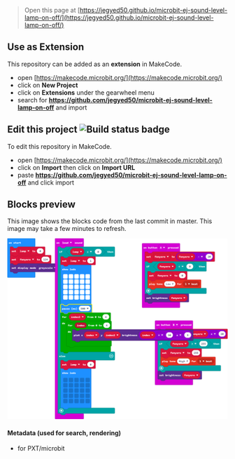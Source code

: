 
> Open this page at [https://jegyed50.github.io/microbit-ej-sound-level-lamp-on-off/](https://jegyed50.github.io/microbit-ej-sound-level-lamp-on-off/)

## Use as Extension

This repository can be added as an **extension** in MakeCode.

* open [https://makecode.microbit.org/](https://makecode.microbit.org/)
* click on **New Project**
* click on **Extensions** under the gearwheel menu
* search for **https://github.com/jegyed50/microbit-ej-sound-level-lamp-on-off** and import

## Edit this project ![Build status badge](https://github.com/jegyed50/microbit-ej-sound-level-lamp-on-off/workflows/MakeCode/badge.svg)

To edit this repository in MakeCode.

* open [https://makecode.microbit.org/](https://makecode.microbit.org/)
* click on **Import** then click on **Import URL**
* paste **https://github.com/jegyed50/microbit-ej-sound-level-lamp-on-off** and click import

## Blocks preview

This image shows the blocks code from the last commit in master.
This image may take a few minutes to refresh.

![A rendered view of the blocks](https://github.com/jegyed50/microbit-ej-sound-level-lamp-on-off/raw/master/.github/makecode/blocks.png)

#### Metadata (used for search, rendering)

* for PXT/microbit
<script src="https://makecode.com/gh-pages-embed.js"></script><script>makeCodeRender("{{ site.makecode.home_url }}", "{{ site.github.owner_name }}/{{ site.github.repository_name }}");</script>
